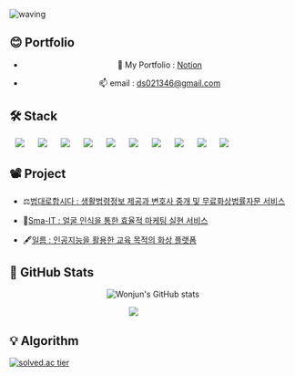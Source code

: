 ![waving](https://capsule-render.vercel.app/api?type=waving&height=200&text=DooSang!&fontAlign=80&fontAlignY=40&color=gradient)


## 😊 Portfolio
- <span style="display:block;text-align:center"> 📔 My Portfolio  : [Notion]() </span>

- <span style="display:block;text-align:center"> 📫 email : ds021346@gmail.com </span>



## 🛠️ Stack

<img src="https://img.shields.io/badge/Java-007396?style=flat-square&logo=Java&logoColor=white" 
       style="height : auto; margin-left : 10px; margin-right : 10px;" />
<img src="https://img.shields.io/badge/Python-3776AB?style=flat-square&logo=Python&logoColor=white"
       style="height : auto; margin-left : 10px; margin-right : 10px;" />
<img src="https://img.shields.io/badge/Spring-6DB33F?style=flat-square&logo=Spring&logoColor=white"
       style="height : auto; margin-left : 10px; margin-right : 10px;" />
 <img src="https://img.shields.io/badge/SpringBoot-6DB33F?style=flat-square&logo=spring&logoColor=white"
       style="height : auto; margin-left : 10px; margin-right : 10px;"/> 
 <img src="https://img.shields.io/badge/HTML-E34F26?style=flat-square&logo=HTML5&logoColor=white"
       style="height : auto; margin-left : 10px; margin-right : 10px;" />
<img src="https://img.shields.io/badge/JavaScript-F7DF1E?style=flat-square&logo=JavaScript&logoColor=black"
       style="height : auto; margin-left : 10px; margin-right : 10px;" />
<img src="https://img.shields.io/badge/Vue.js-4FC08D?style=flat-square&logo=Vuetify&logoColor=white"
       style="height : auto; margin-left : 10px; margin-right : 10px;" />
<img src="https://img.shields.io/badge/Vuetify-1867C0?style=flat-square&logo=Vuetify&logoColor=white"
       style="height : auto; margin-left : 10px; margin-right : 10px;" />
<img src="https://img.shields.io/badge/FastAPI-009688?style=flat-square&logo=FastAPI&logoColor=white"
       style="height : auto; margin-left : 10px; margin-right : 10px;" />
<img src="https://img.shields.io/badge/MySQL-4479A1?style=flat-square&logo=MySQL&logoColor=white"
       style="height : auto; margin-left : 10px; margin-right : 10px;" />


## :film_projector: Project
- ⚖️[법대로합시다 : 생활법령정보 제공과 변호사 중개 및 무료화상법률자문 서비스](https://github.com/DooSang3664/DoTheLaw)

- 🤥[Sma-IT : 얼굴 인식을 통한 효율적 마케팅 실현 서비스](https://github.com/DooSang3664/Sma-IT)

- 🖋️[일름 : 인공지능을 활용한 교육 목적의 화상 플랫폼](https://github.com/DooSang3664/Illeum)



## :blue_book: GitHub Stats

<span style="display:block;text-align:center">![Wonjun's GitHub stats](https://github-readme-stats.vercel.app/api?username=DooSang3664&theme=gotham&show_icons=true)</span>

<span style="display:block;text-align:center; color:white">![Top Langs](https://github-readme-stats.vercel.app/api/top-langs/?username=DooSang3664&layout=compact&theme=gotham)</span>


 ## :bulb: Algorithm
[![solved.ac tier](http://mazassumnida.wtf/api/generate_badge?boj=ds0213)](https://solved.ac/ds0213)

